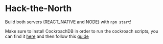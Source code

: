 # Hack-the-North

Build both servers (REACT_NATIVE and NODE) with `npm start`!

Make sure to install CockroachDB in order to run the cockroach scripts, you can find it [here](https://binaries.cockroachdb.com/cockroach-v20.2.3.windows-6.2-amd64.zip) and then follow this [guide](https://www.cockroachlabs.com/docs/stable/build-a-nodejs-app-with-cockroachdb.html#insecure)
